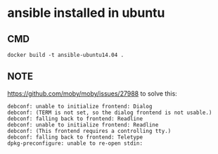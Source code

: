 ansible installed in ubuntu
===========================

## CMD

`docker build -t ansible-ubuntu14.04 .`


## NOTE

https://github.com/moby/moby/issues/27988 to solve this:

```
debconf: unable to initialize frontend: Dialog
debconf: (TERM is not set, so the dialog frontend is not usable.)
debconf: falling back to frontend: Readline
debconf: unable to initialize frontend: Readline
debconf: (This frontend requires a controlling tty.)
debconf: falling back to frontend: Teletype
dpkg-preconfigure: unable to re-open stdin:
```